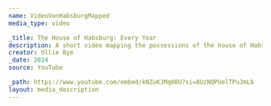 ```yaml
---
name: VideoVonHabsburgMapped
media_type: video

_title: The House of Habsburg: Every Year
description: A short video mapping the possessions of the house of Habsburg - the main imperial dynasty of Austria - from their inception as a landed family through to the loss of their status in Austria-Hungary in WWI. This video was made with research for Ollie's upcoming HRE video.
creator: Ollie Bye
_date: 2024
source: YouTube

_path: https://www.youtube.com/embed/kNZuKJMq08U?si=8UzNQPUelTPuJmLb
layout: media_description
---
```


